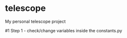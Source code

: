 # telescope
My personal telescope project

#1 Step 1
    - check/change variables inside the constants.py